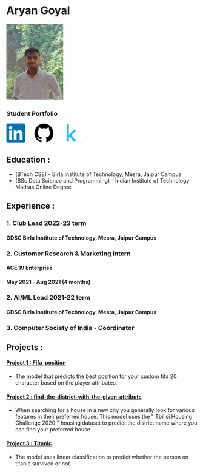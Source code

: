 # Aryan Goyal 

<img src="/images/dp.jpeg" height="200" width="150" >


### Student Portfolio
<a href="https://www.linkedin.com/in/aryan-goyal-4961981bb/">
  <img src="/images/download.png" width="50" height="50">
</a>&nbsp;&nbsp;&nbsp;&nbsp;
<a href="https://github.com/aryangoyalag">
  <img src="/images/download (1).png" width="50" height="50">
</a>&nbsp;&nbsp;&nbsp;&nbsp;
<a href="https://www.kaggle.com/aryangoyal">
  <img src="/images/download (2).png" width="50" height="50">
</a>&nbsp;&nbsp;&nbsp;&nbsp;

## Education :
- (BTech CSE) - Birla Institute of Technology, Mesra, Jaipur Campus
- (BSc Data Science and Programming) - Indian Institute of Technology Madras Online Degree

## Experience :
### 1. Club Lead 2022-23 term
#### GDSC Birla Institute of Technology, Mesra, Jaipur Campus

### 2. Customer Research & Marketing Intern
####   AGE 19 Enterprise
####  May 2021 - Aug 2021 (4 months)

### 2. AI/ML Lead 2021-22 term
#### GDSC Birla Institute of Technology, Mesra, Jaipur Campus

### 3. Computer Society of India - Coordinator

## Projects :
#### [Project 1 : Fifa_position](https://github.com/aryangoyalag/Fifa_position) 

- The model that predicts the best position for your custom fifa 20 character based on the player attributes.

#### [Project 2 : find-the-district-with-the-given-attribute](https://github.com/aryangoyalag/find-the-district-with-the-given-attributes)

- When searching for a house in a new city you generally look for various features in their preferred house. This model uses the " Tbilisi Housing Challenge 2020 " housing dataset to predict the district name where you can find your preferred house

#### [Project 3 : Titanic](https://github.com/aryangoyalag/titanic)

- The model uses linear classification to predict whether the person on titanic survived or not.


